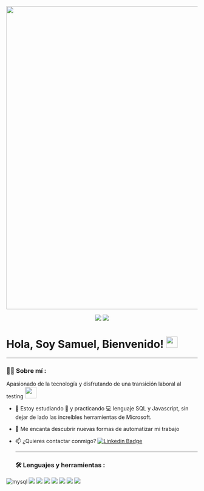 <div id="header" align="center">
  <img src="https://github.com/SamuelSilvaBarra/SamuelSilvaBarra/assets/132861241/ee3c2f98-e0cc-4213-b55e-17fba0f8d164" width="800"/> 
  
[![](https://img.shields.io/badge/LinkedIn-0077B5?style=for-the-badge&logo=linkedin&logoColor=white)](https://www.linkedin.com/in/samuel-silva-barrandey-qa-engineer/)
</a>
[![](https://img.shields.io/badge/CV-red?style=for-the-badge)](https://drive.google.com/file/d/1RtlT_GDmqAQKdndS4IZ09SzRGwSPx7NU/view?usp=drive_link)
</a>
  </div>
  
  <h1>
  Hola, Soy Samuel, Bienvenido!
  <img src="https://media.giphy.com/media/hvRJCLFzcasrR4ia7z/giphy.gif" width="30px"/>
</h1>
  
  ---
 <div id="header" align="left">

### :man_technologist: Sobre mí :
   
   Apasionado de la tecnología y disfrutando de una transición laboral al testing <img src="https://media.giphy.com/media/WUlplcMpOCEmTGBtBW/giphy.gif" width="30">
   
* :seedling: Estoy estudiando :blue_book: y practicando :computer: lenguaje SQL y Javascript, sin dejar de lado las increíbles herramientas de Microsoft.

* :heartbeat: Me encanta descubrir nuevas formas de automatizar mi trabajo

* :mailbox: ¿Quieres contactar conmigo? [![Linkedin Badge](https://img.shields.io/badge/-Samuel-blue?style=flat&logo=Linkedin&logoColor=white)](https://www.linkedin.com/in/samuel-silva-barrandey-qa-engineer/)
   
     ---
  ### :hammer_and_wrench: Lenguajes y herramientas :
   <div id="header" align="left">
   
 <img src="https://img.shields.io/badge/MySQL-6DB33F?style=for-the-badge&logo=mysql&logoColor=white" alt="mysql"/>
  <img src="https://img.shields.io/badge/POSTMAN-orange?style=for-the-badge"/>
  </a>
<img src="https://img.shields.io/badge/Javascript-yellow?style=for-the-badge"/>
  </a>
  <img src="https://img.shields.io/badge/Charles-white?style=for-the-badge"/>
  </a>
  <img src="https://img.shields.io/badge/Jira-blue?style=for-the-badge"/>
  </a>
    <img src="https://img.shields.io/badge/AndroidStudio-green?style=for-the-badge"/>
  </a>
    <img src="https://img.shields.io/badge/Node.js-orange?style=for-the-badge"/>
  </a>
  <img src="https://img.shields.io/badge/Figma-pink?style=for-the-badge"/>
  </a>
</div>
  
